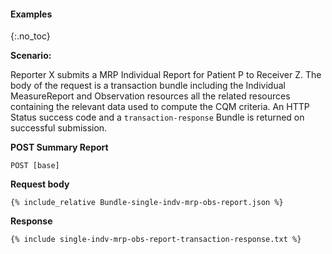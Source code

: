 #### Examples
{:.no_toc}

**Scenario:**

Reporter X submits a MRP Individual Report for Patient P to Receiver Z.  The body of the request is a transaction bundle including the Individual MeasureReport and Observation resources all the related resources containing the relevant data used to compute the CQM criteria.  An HTTP Status success code and a `transaction-response` Bundle is returned on successful submission.

**POST Summary Report**

`POST [base]`

**Request body**

~~~
{% include_relative Bundle-single-indv-mrp-obs-report.json %}
~~~


**Response**

~~~
{% include single-indv-mrp-obs-report-transaction-response.txt %}
~~~
